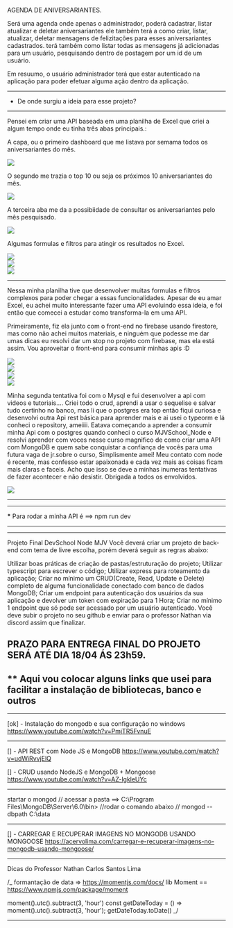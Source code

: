AGENDA DE ANIVERSARIANTES.

Será uma agenda onde apenas o administrador, poderá cadastrar, listar atualizar e deletar aniversariantes ele também terá a como criar, listar, atualizar, deletar mensagens de felizitações para esses aniversariantes cadastrados. terá também como listar todas as mensagens já adicionadas para um usuário, pesquisando dentro de postagem por um id de um usuário.

Em resuumo, o usuário administrador terá que estar autenticado na aplicação para poder efetuar alguma ação dentro da aplicação.

---

- De onde surgiu a ideia para esse projeto?

---

Pensei em criar uma API baseada em uma planilha de Excel que criei a algum tempo onde eu tinha três abas principais.:

A capa, ou o primeiro dashboard que me listava por semama todos os aniversariantes do mês.

<div alin="center">
<img src='https://user-images.githubusercontent.com/36546342/232254975-3209fa19-7fc3-440d-ae3a-46d290302e2c.JPG'/>
</div>

O segundo me trazia o top 10 ou seja os próximos 10 aniversariantes do mês.

<div alin="center">
<img src='https://user-images.githubusercontent.com/36546342/232255011-e9fc1887-34bc-47b5-9eb9-53d2331f7a7c.JPG'/>
</div>

A terceira aba me da a possibiidade de consultar os aniversariantes pelo mês pesquisado.

<div alin="center">
<img src='https://user-images.githubusercontent.com/36546342/232255071-f3af2a46-72d4-43ae-847c-e9b09f8d3f1f.JPG'/>
</div>

Algumas formulas e filtros para atingir os resultados no Excel.

<div alin="center">
<img src='https://user-images.githubusercontent.com/36546342/232256492-0fb82f91-cb56-426f-9b02-5ffbbcc635c6.JPG'/>
</div>
<div alin="center">
<img src='https://user-images.githubusercontent.com/36546342/232256641-9c9f2248-c71c-482e-9ac7-c8586a838224.JPG'/>
</div>
<div alin="center">
<img src='https://user-images.githubusercontent.com/36546342/232256651-bdb305fc-6af7-424b-beba-ace70cb063e2.JPG'/>
</div>

---

Nessa minha planilha tive que desenvolver muitas formulas e filtros complexos para poder chegar a essas funcionalidades.
Apesar de eu amar Excel, eu achei muito interessante fazer uma API evoluindo essa ideia, e foi então que
comecei a estudar como transforma-la em uma API.

Primeiramente, fiz ela junto com o front-end no firebase usando firestore, mas como não achei muitos materiais, e ninguém que podesse me dar umas dicas eu resolvi dar um stop no projeto com firebase, mas ela está assim.
Vou aproveitar o front-end para consumir minhas apis :D

<div alin="center">
<img src='https://user-images.githubusercontent.com/36546342/232255951-7f45fa41-1a1e-490e-abd9-370d6e1197fb.JPG'/>
</div>
<div alin="center">
<img src='https://user-images.githubusercontent.com/36546342/232255981-235fa717-1175-4442-9dc8-855b149c4ef8.JPG'/>
</div>
<div alin="center">
<img src='https://user-images.githubusercontent.com/36546342/232255993-77cf1977-1929-4364-bfa1-7217b23c83c6.JPG'/>
</div>
<div alin="center">
<img src='https://user-images.githubusercontent.com/36546342/232256013-b4721708-4c0f-4316-9c0b-05b22be6b792.JPG'/>
</div>

Minha segunda tentativa foi com o Mysql e fui desenvolver a api com videos e tutoriais.... Criei todo o crud, aprendi a usar o sequelise e salvar tudo certinho no banco, mas li que o postgres era top então fiqui curiosa e desenvolvi outra Api rest básica para aprender mais e ai usei o typeorm e lá conheci o repository, ameiiii.
Eatava começando a aprender a consumir minha Api com o postgres quando conheci o curso MJVSchool_Node e resolvi aprender com voces nesse curso magnifico de como criar uma API com MongoDB e quem sabe conquistar a confiança de vocês para uma futura vaga de jr.sobre o curso, Simplismente amei!
Meu contato com node é recente, mas confesso estar apaixonada e cada vez mais as coisas ficam mais claras e faceis. Acho que isso se deve a minhas inumeras tentativas de fazer acontecer e não desistir.
Obrigada a todos os envolvidos.

<div alin="center">
<img src='https://user-images.githubusercontent.com/36546342/232255585-ceb4f1ac-79ba-4e70-9a8c-7421e4236201.JPG'/>
</div>

---

---

**\*** Para rodar a minha API é ==> npm run dev

---

---

Projeto Final DevSchool Node MJV
Você deverá criar um projeto de back-end com tema de livre escolha, porém deverá seguir as regras abaixo:

Utilizar boas práticas de criação de pastas/estruturação do projeto;
Utilizar typescript para escrever o código;
Utilizar express para roteamento da aplicação;
Criar no mínimo um CRUD(Create, Read, Update e Delete) completo de alguma funcionalidade conectado com banco de dados MongoDB;
Criar um endpoint para autenticação dos usuários da sua aplicação e devolver um token com expiração para 1 Hora;
Criar no mínimo 1 endpoint que só pode ser acessado por um usuário autenticado.
Você deve subir o projeto no seu github e enviar para o professor Nathan via discord assim que finalizar.

## PRAZO PARA ENTREGA FINAL DO PROJETO SERÁ ATÉ DIA 18/04 ÁS 23h59.

## \*\* Aqui vou colocar alguns links que usei para facilitar a instalação de bibliotecas, banco e outros

---

[ok] - Instalação do mongodb e sua configuração no windows
https://www.youtube.com/watch?v=PmjTR5FvnuE

---

[] - API REST com Node JS e MongoDB
https://www.youtube.com/watch?v=udWiRvvjElQ

[] - CRUD usando NodeJS e MongoDB + Mongoose
https://www.youtube.com/watch?v=AZ-lgkleUYc

---

startar o mongod
// acessar a pasta ==> C:\Program Files\MongoDB\Server\6.0\bin>
//rodar o comando abaixo
// mongod --dbpath C:\data

---

[] - CARREGAR E RECUPERAR IMAGENS NO MONGODB USANDO MONGOOSE
https://acervolima.com/carregar-e-recuperar-imagens-no-mongodb-usando-mongoose/

---

Dicas do Professor Nathan Carlos Santos Lima

/\_ formantação de data => https://momentjs.com/docs/
lib Moment == https://www.npmjs.com/package/moment

moment().utc().subtract(3, 'hour')
const getDateToday = () => moment().utc().subtract(3, 'hour');
getDateToday.toDate()
\_/

---
